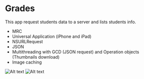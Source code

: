 Grades
======

This app request students data to a server and lists students info.

* MRC
* Universal Application (iPhone and iPad)
* NSURLRequest
* JSON
* Multithreading with GCD (JSON request) and Operation objects (Thumbnails download)
* Image caching

![Alt text](https://raw.github.com/kazuochi/Grades/master/grade1.png "Optional title")
![Alt text](https://raw.github.com/kazuochi/Grades/master/grade2.png "Optional title")